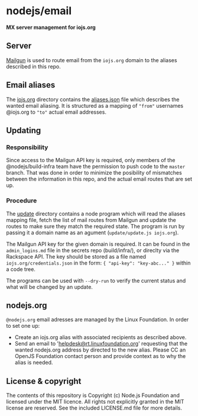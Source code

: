 # nodejs/email

**MX server management for iojs.org**


## Server

[Mailgun](http://www.mailgun.com/) is used to route email from the `iojs.org` domain to the aliases described in this repo.


## Email aliases

The [iojs.org](./iojs.org) directory contains the [aliases.json](./iojs.org/aliases.json) file which describes the wanted email aliasing. It is structured as a mapping of `"from"` usernames @iojs.org to `"to"` actual email addresses.


## Updating

### Responsibility

Since access to the Mailgun API key is required, only members of the @nodejs/build-infra team have the permission to push code to the `master` branch. That was done in order to minimize the posibility of mismatches between the information in this repo, and the actual email routes that are set up.

### Procedure

The [update](./update) directory contains a node program which will read the aliases mapping file, fetch the list of mail routes from Mailgun and update the routes to make sure they match the required state. The program is run by passing it a domain name as an agument (`update/update.js iojs.org`).

The Mailgun API key for the given domain is required. It can be found in the `admin_logins.md` file in the secrets repo (build/infra/), or direclty via the Rackspace API. The key should be stored as a file named `iojs.org/credentials.json` in the form: `{ "api-key": "key-abc..." }` within a code tree.

The programs can be used with `--dry-run` to verify the current status and what will be changed by an update.


## nodejs.org

`@nodejs.org` email adresses are managed by the Linux Foundation. In order to set one up:
* Create an iojs.org alias with associated recipients as described above.
* Send an email to 'helpdesk@rt.linuxfoundation.org' requesting that the wanted nodejs.org address by directed to the new alias. Please CC an OpenJS Foundation contact person and provide context as to why the alias is needed.

## License & copyright

The contents of this repository is Copyright (c) Node.js Foundation and licensed under the MIT licence. All rights not explicitly granted in the MIT license are reserved. See the included LICENSE.md file for more details.

